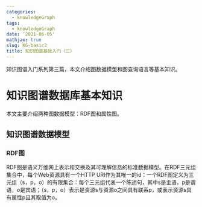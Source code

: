 ```yaml
---
categories:
  - knowledgeGraph
tags:
  - knowledgeGraph
date: ‘2021-06-05'
mathjax: true
slug: KG-basic3
title: 知识图谱基础入门（三）
---
```


知识图谱入门系列第三篇，本文介绍图数据模型和图查询语言等基本知识。

<!-- more -->

# 知识图谱数据库基本知识

本文主要介绍两种图数据模型：RDF图和属性图。

## 知识图谱数据模型

### RDF图

RDF图是语义万维网上表示和交换及其可理解信息的标准数据模型。在RDF三元组集合中，每个Web资源具有一个HTTP URI作为其唯一的id：一个RDF图定义为三元组（s，p，o）的有限集合：每个三元组代表一个陈述句，其中s是主语，p是谓语，o是宾语；（s，p，o）表示是资源s与资源o之间具有联系p，或表示资源s具有属性p且其取值为o。